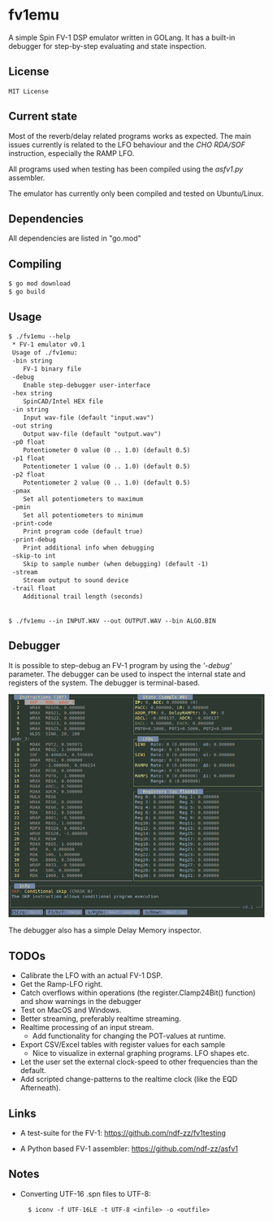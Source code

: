 # fv1emu

A simple Spin FV-1 DSP emulator written in GOLang. It has a built-in
debugger for step-by-step evaluating and state inspection.


## License

    MIT License


## Current state

Most of the reverb/delay related programs works as expected. The main
issues currently is related to the LFO behaviour and the *CHO RDA/SOF*
instruction, especially the RAMP LFO.


All programs used when testing has been compiled using the *asfv1.py*
assembler.


The emulator has currently only been compiled and tested on
Ubuntu/Linux.


## Dependencies

All dependencies are listed in "go.mod"


## Compiling

    $ go mod download
    $ go build


## Usage

    $ ./fv1emu --help
     * FV-1 emulator v0.1
     Usage of ./fv1emu:
     -bin string
    	FV-1 binary file
     -debug
    	Enable step-debugger user-interface
     -hex string
    	SpinCAD/Intel HEX file
     -in string
    	Input wav-file (default "input.wav")
     -out string
    	Output wav-file (default "output.wav")
     -p0 float
    	Potentiometer 0 value (0 .. 1.0) (default 0.5)
     -p1 float
    	Potentiometer 1 value (0 .. 1.0) (default 0.5)
     -p2 float
    	Potentiometer 2 value (0 .. 1.0) (default 0.5)
     -pmax
    	Set all potentiometers to maximum
     -pmin
    	Set all potentiometers to minimum
     -print-code
    	Print program code (default true)
     -print-debug
    	Print additional info when debugging
     -skip-to int
    	Skip to sample number (when debugging) (default -1)
     -stream
    	Stream output to sound device
     -trail float
    	Additional trail length (seconds)


    $ ./fv1emu --in INPUT.WAV --out OUTPUT.WAV --bin ALGO.BIN 


## Debugger

It is possible to step-debug an FV-1 program by using the *'-debug'*
parameter. The debugger can be used to inspect the internal state and
registers of the system. The debugger is terminal-based.

![Debugger](/debugger-screenshot.png)

The debugger also has a simple Delay Memory inspector.


## TODOs

 - Calibrate the LFO with an actual FV-1 DSP.
 - Get the Ramp-LFO right.
 - Catch overflows within operations (the register.Clamp24Bit() function) and show warnings in 
   the debugger
 - Test on MacOS and Windows.
 - Better streaming, preferably realtime streaming.
 - Realtime processing of an input stream.
   - Add functionality for changing the POT-values at runtime.
 - Export CSV/Excel tables with register values for each sample
   - Nice to visualize in external graphing programs. LFO shapes etc.
 - Let the user set the external clock-speed to other frequencies than
   the default.
 - Add scripted change-patterns to the realtime clock (like the EQD
   Afterneath).


## Links

 - A test-suite for the FV-1: https://github.com/ndf-zz/fv1testing

 - A Python based FV-1 assembler: https://github.com/ndf-zz/asfv1


## Notes

- Converting UTF-16 .spn files to UTF-8:
 
        $ iconv -f UTF-16LE -t UTF-8 <infile> -o <outfile>
    

